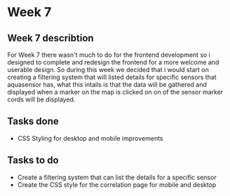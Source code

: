 # Week 7

## Week 7 describtion
For Week 7 there wasn't much to do for the frontend development so i designed to complete and redesign the frontend for a more welcome and userable design. So during this week we decided that i would start on creating a filtering system that will listed details for specific sensors that aquasensor has, what this intails is that the data will be gathered and displayed when a marker on the map is clicked on on of the sensor marker cords will be displayed.
## Tasks done
 - CSS Styling for desktop and mobile improvements
## Tasks to do
 - Create a filtering system that can list the details for a specific sensor
 - Create the CSS style for the correlation page for mobile and desktop